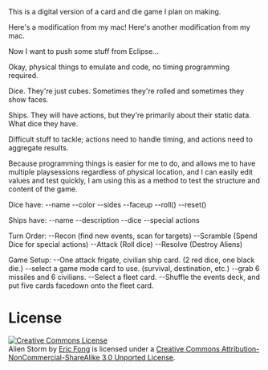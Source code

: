 This is a digital version of a card and die game I plan on making.

Here's a modification from my mac! Here's another modification from my mac.

Now I want to push some stuff from Eclipse...

Okay, physical things to emulate and code, no timing programming required.

Dice. They're just cubes. Sometimes they're rolled and sometimes they show faces.

Ships. They will have actions, but they're primarily about their static data. What dice they have.

Difficult stuff to tackle; actions need to handle timing, and actions need to aggregate results.

Because programming things is easier for me to do, and allows me to have multiple playsessions regardless of physical location, and I can easily edit values and test quickly, I am using this as a method to test the structure and content of the game.

Dice have:
--name
--color
--sides
--faceup
--roll()
--reset()

Ships have:
--name
--description
--dice
--special actions

Turn Order:
--Recon (find new events, scan for targets)
--Scramble (Spend Dice for special actions)
--Attack (Roll dice)
--Resolve (Destroy Aliens)

Game Setup:
--One attack frigate, civilian ship card. (2 red dice, one black die.)
--select a game mode card to use. (survival, destination, etc.)
--grab 6 missiles and 6 civilians.
--Select a fleet card.
--Shuffle the events deck, and put five cards facedown onto the fleet card.

License
===
<a rel="license" href="http://creativecommons.org/licenses/by-nc-sa/3.0/"><img alt="Creative Commons License" style="border-width:0" src="http://i.creativecommons.org/l/by-nc-sa/3.0/88x31.png" /></a><br /><span xmlns:dct="http://purl.org/dc/terms/" href="http://purl.org/dc/dcmitype/InteractiveResource" property="dct:title" rel="dct:type">Alien Storm</span> by <a xmlns:cc="http://creativecommons.org/ns#" href="http://www.ignisphaseone.com" property="cc:attributionName" rel="cc:attributionURL">Eric Fong</a> is licensed under a <a rel="license" href="http://creativecommons.org/licenses/by-nc-sa/3.0/">Creative Commons Attribution-NonCommercial-ShareAlike 3.0 Unported License</a>.
